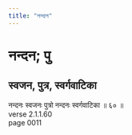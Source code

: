```yaml
---
title: "नन्दन"
---
```


# नन्दन; पु
## स्वजन, पुत्र, स्वर्गवाटिका
नन्दनः स्वजनः पुत्रो नन्दनः स्वर्गवाटिका ॥ ६० ॥<br />verse 2.1.1.60<br />page 0011

